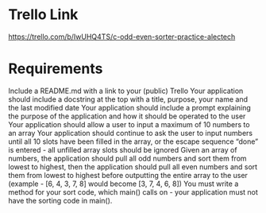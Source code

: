 # Trello Link
https://trello.com/b/IwUHQ4TS/c-odd-even-sorter-practice-alectech

# Requirements
Include a README.md with a link to your (public) Trello
Your application should include a docstring at the top with a title, purpose, your name and the last modified date
Your application should include a prompt explaining the purpose of the application and how it should be operated to the user
Your application should allow a user to input a maximum of 10 numbers to an array
Your application should continue to ask the user to input numbers until all 10 slots have been filled in the array, or the escape sequence “done” is entered - all unfilled array slots should be ignored
Given an array of numbers, the application should pull all odd numbers and sort them from lowest to highest, then the application should pull all even numbers and sort them from lowest 	to highest before outputting the entire array to the user (example - [6, 4, 3, 7, 8] would become [3, 7, 4, 6, 8])
You must write a method for your sort code, which main() calls on - your application must not have the sorting code in main().
